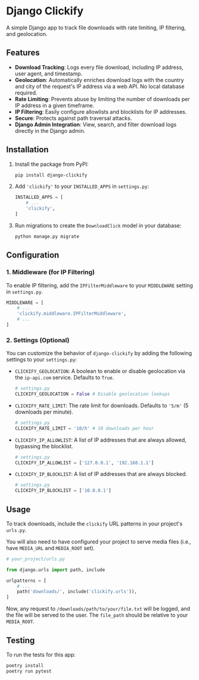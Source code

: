 # Django Clickify

A simple Django app to track file downloads with rate limiting, IP filtering, and geolocation.

## Features

*   **Download Tracking**: Logs every file download, including IP address, user agent, and timestamp.
*   **Geolocation**: Automatically enriches download logs with the country and city of the request's IP address via a web API. No local database required.
*   **Rate Limiting**: Prevents abuse by limiting the number of downloads per IP address in a given timeframe.
*   **IP Filtering**: Easily configure allowlists and blocklists for IP addresses.
*   **Secure**: Protects against path traversal attacks.
*   **Django Admin Integration**: View, search, and filter download logs directly in the Django admin.

## Installation

1.  Install the package from PyPI:

    ```bash
    pip install django-clickify
    ```

2.  Add `'clickify'` to your `INSTALLED_APPS` in `settings.py`:

    ```python
    INSTALLED_APPS = [
        # ...
        'clickify',
    ]
    ```

3.  Run migrations to create the `DownloadClick` model in your database:

    ```bash
    python manage.py migrate
    ```

## Configuration

### 1. Middleware (for IP Filtering)

To enable IP filtering, add the `IPFilterMiddleware` to your `MIDDLEWARE` setting in `settings.py`.

```python
MIDDLEWARE = [
    # ...
    'clickify.middleware.IPFilterMiddleware',
    # ...
]
```

### 2. Settings (Optional)

You can customize the behavior of `django-clickify` by adding the following settings to your `settings.py`:

*   `CLICKIFY_GEOLOCATION`: A boolean to enable or disable geolocation via the `ip-api.com` service. Defaults to `True`.

    ```python
    # settings.py
    CLICKIFY_GEOLOCATION = False # Disable geolocation lookups
    ```

*   `CLICKIFY_RATE_LIMIT`: The rate limit for downloads. Defaults to `'5/m'` (5 downloads per minute).

    ```python
    # settings.py
    CLICKIFY_RATE_LIMIT = '10/h' # 10 downloads per hour
    ```

*   `CLICKIFY_IP_ALLOWLIST`: A list of IP addresses that are always allowed, bypassing the blocklist.

    ```python
    # settings.py
    CLICKIFY_IP_ALLOWLIST = ['127.0.0.1', '192.168.1.1']
    ```

*   `CLICKIFY_IP_BLOCKLIST`: A list of IP addresses that are always blocked.

    ```python
    # settings.py
    CLICKIFY_IP_BLOCKLIST = ['10.0.0.1']
    ```

## Usage

To track downloads, include the `clickify` URL patterns in your project's `urls.py`.

You will also need to have configured your project to serve media files (i.e., have `MEDIA_URL` and `MEDIA_ROOT` set).

```python
# your_project/urls.py

from django.urls import path, include

urlpatterns = [
    # ...
    path('downloads/', include('clickify.urls')),
]
```

Now, any request to `/downloads/path/to/your/file.txt` will be logged, and the file will be served to the user. The `file_path` should be relative to your `MEDIA_ROOT`.

## Testing

To run the tests for this app:

```bash
poetry install
poetry run pytest
```
